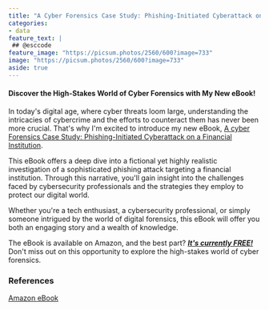 ```yaml
---
title: "A Cyber Forensics Case Study: Phishing-Initiated Cyberattack on a Financial Institution"
categories:
- data
feature_text: |
 ## @esccode
feature_image: "https://picsum.photos/2560/600?image=733"
image: "https://picsum.photos/2560/600?image=733"
aside: true
---
```


#### Discover the High-Stakes World of Cyber Forensics with My New eBook!

In today's digital age, where cyber threats loom large, understanding the intricacies of cybercrime and the efforts to counteract them has never been more crucial. That's why I'm excited to introduce my new eBook, [A cyber Forensics Case Study: Phishing-Initiated Cyberattack on a Financial Institution](https://www.amazon.com/dp/B0DDJS3719).

This eBook offers a deep dive into a fictional yet highly realistic investigation of a sophisticated phishing attack targeting a financial institution. Through this narrative, you'll gain insight into the challenges faced by cybersecurity professionals and the strategies they employ to protect our digital world.

Whether you're a tech enthusiast, a cybersecurity professional, or simply someone intrigued by the world of digital forensics, this eBook will offer you both an engaging story and a wealth of knowledge.

The eBook is available on Amazon, and the best part? [***It's currently FREE!***](https://www.amazon.com/dp/B0DDJS3719) Don't miss out on this opportunity to explore the high-stakes world of cyber forensics.

### References

[Amazon eBook](https://www.amazon.com/stores/Jacek-Wieteska/author/B0DC1KVP9X)
